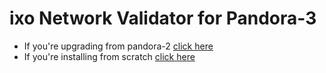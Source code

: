 # ixo Network Validator for Pandora-3

- If you're upgrading from pandora-2 [click here](./README_UPGRADE.md)
- If you're installing from scratch [click here](./README_INSTALL.md)
